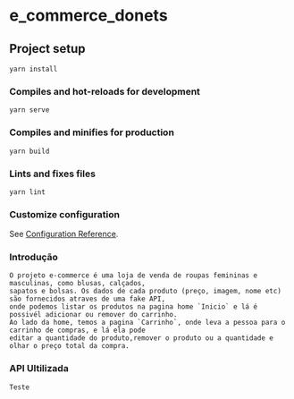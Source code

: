 # e_commerce_donets

## Project setup
```
yarn install
```

### Compiles and hot-reloads for development
```
yarn serve
```

### Compiles and minifies for production
```
yarn build
```

### Lints and fixes files
```
yarn lint
```

### Customize configuration
See [Configuration Reference](https://cli.vuejs.org/config/).


### Introdução
```
O projeto e-commerce é uma loja de venda de roupas femininas e masculinas, como blusas, calçados,
sapatos e bolsas. Os dados de cada produto (preço, imagem, nome etc) são fornecidos atraves de uma fake API,
onde podemos listar os produtos na pagina home `Inicio` e lá é possivél adicionar ou remover do carrinho. 
Ao lado da home, temos a pagina `Carrinho`, onde leva a pessoa para o carrinho de compras, e lá ela pode
editar a quantidade do produto,remover o produto ou a quantidade e olhar o preço total da compra.
```

### API Ultilizada
```
Teste
```
